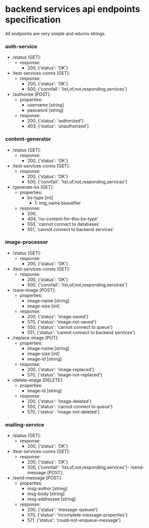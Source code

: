 # backend services api endpoints specification

All endpoints are very simple and returns strings.

### auth-service

- /status [GET]:
    - response:
        - 200, {'status': 'OK'}
- /test-services-conns [GET]:
    - response:
        - 200, {'status': 'OK'}
        - 500, {'connfail': 'list,of,not,responding,services'}
- /authorize [POST]:
    - properties:
        - username [string]
        - password [string]
    - response:
        - 200, {'status': 'authorized'}
        - 403, {'status': 'unauthorized'}

### content-generator

- /status [GET]:
    - response:
        - 200, {'status': 'OK'}
- /test-services-conns [GET]:
    - response:
        - 200, {'status': 'OK'}
        - 500, {'connfail': 'list,of,not,responding,services'}
- /generate-bs [GET]:
    - properties:
        - bs-type [int]
            - 1: img_name beautifier
    - response:
        - 200, <content-value>
        - 404, 'no-content-for-this-bs-type'
        - 550, 'cannot connect to databases'
        - 551, 'cannot connect to backend services'

### image-processor

- /status [GET]:
    - response:
        - 200, {'status': 'OK'}
- /test-services-conns [GET]:
    - response:
        - 200, {'status': 'OK'}
        - 500, {'connfail': 'list,of,not,responding,services'}
- /save-image [POST]:
    - properties:
        - image-name [string]
        - image-size [int]
    - response:
        - 200, {'status': 'image-saved'}
        - 570, {'status': 'image-not-saved'}
        - 550, {'status': 'cannot connect to queue'}
        - 551, {'status': 'cannot connect to backend services'}
- /replace-image [PUT]:
    - properties:
        - image-name [string]
        - image-size [int]
        - image-id [string]
    - response:
        - 200, {'status': 'image-replaced'}
        - 570, {'status': 'image-not-replaced'}
- /delete-image [DELETE]:
    - properties:
        - image-id [string]
    - response:
        - 200, {'status': 'image-deleted'}
        - 550, {'status': 'cannot connect to queue'}
        - 570, {'status': 'image-not-deleted'}

### mailing-service

- /status [GET]:
    - response:
        - 200, {'status': 'OK'}
- /test-services-conns [GET]:
    - response:
        - 200, {'status': 'OK'}
        - 500, {'connfail': 'list,of,not,responding,services'}- /send-message [POST]:
- /send-message [POST]:
    - properties:
        - msg-author [string]
        - msg-body [string]
        - msg-addressee [string]
    - response:
        - 200, {'status': 'message-queued'}
        - 570, {'status': 'incomplete-message-properties'}
        - 571, {'status': 'could-not-enqueue-message'}